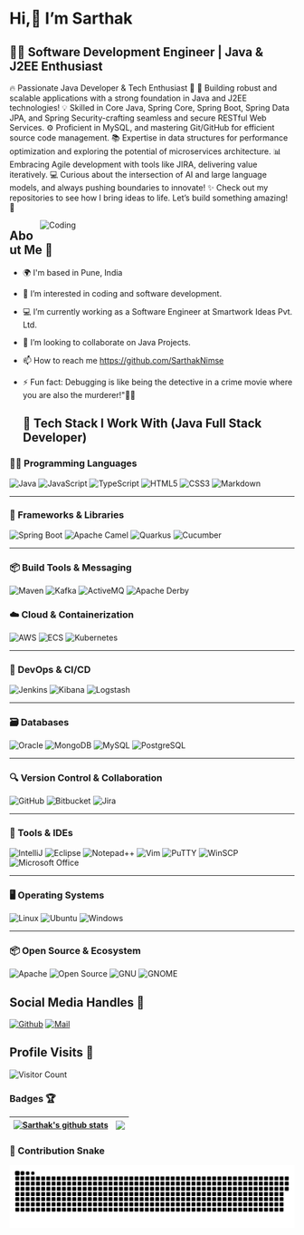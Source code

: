 # Hi,👋 I’m Sarthak

## 👨‍💻 Software Development Engineer | Java & J2EE Enthusiast

🔥 Passionate Java Developer & Tech Enthusiast 🌟
🚀 Building robust and scalable applications with a strong foundation in Java and J2EE technologies!
💡 Skilled in Core Java, Spring Core, Spring Boot, Spring Data JPA, and Spring Security-crafting seamless and secure RESTful Web Services.
⚙️ Proficient in MySQL, and mastering Git/GitHub for efficient source code management.
📚 Expertise in data structures for performance optimization and exploring the potential of microservices architecture.
📊 Embracing Agile development with tools like JIRA, delivering value iteratively.
💻 Curious about the intersection of AI and large language models, and always pushing boundaries to innovate!
✨ Check out my repositories to see how I bring ideas to life. Let’s build something amazing! 🌟



<img align="right" alt="Coding" width="450" src="https://cdn.dribbble.com/users/1162077/screenshots/3848914/programmer.gif">

## About Me 👋
- 🌍 I'm based in Pune, India
- 👀 I’m interested in coding and software development.
- 💻 I’m currently working as a Software Engineer at Smartwork Ideas Pvt. Ltd. 
- 💞️ I’m looking to collaborate on Java Projects.
- 📫 How to reach me https://github.com/SarthakNimse
- ⚡ Fun fact: Debugging is like being the detective
 in a crime movie where you are also the murderer!"🕵️‍♂️ 


  ## 🚀 Tech Stack I Work With (Java Full Stack Developer)
### 🧑‍💻 Programming Languages
<p>
  <img height="50" src="https://www.vectorlogo.zone/logos/java/java-horizontal.svg" alt="Java"/>
  <img height="50" src="https://www.vectorlogo.zone/logos/javascript/javascript-ar21.svg" alt="JavaScript"/>
  <img height="50" src="https://www.vectorlogo.zone/logos/typescriptlang/typescriptlang-ar21.svg" alt="TypeScript"/>
  <img height="50" src="https://www.vectorlogo.zone/logos/w3_html5/w3_html5-ar21.svg" alt="HTML5"/>
  <img height="50" src="https://www.vectorlogo.zone/logos/w3_css/w3_css-ar21.svg" alt="CSS3"/>
  <img height="40" src="https://img.icons8.com/ios-filled/50/markdown.png" alt="Markdown"/>
</p>

---

### 🌱 Frameworks & Libraries
<p align="left">
  <img height="40" src="https://www.vectorlogo.zone/logos/springio/springio-ar21.svg" alt="Spring Boot"/>
  <img height="40" src="https://raw.githubusercontent.com/get-icon/geticon/master/icons/apache-camel.svg" alt="Apache Camel"/>
  <img height="40" src="https://raw.githubusercontent.com/get-icon/geticon/master/icons/quarkus.svg" alt="Quarkus"/>
  <img height="40" src="https://www.vectorlogo.zone/logos/cucumberio/cucumberio-ar21.svg" alt="Cucumber"/>
</p>

---

### 📦 Build Tools & Messaging
<p align="left">
  <img height="40" src="https://raw.githubusercontent.com/get-icon/geticon/master/icons/maven.svg" alt="Maven"/>
  <img height="40" src="https://www.vectorlogo.zone/logos/apache_kafka/apache_kafka-ar21.svg" alt="Kafka"/>
  <img height="40" src="https://www.vectorlogo.zone/logos/apache_activemq/apache_activemq-ar21.svg" alt="ActiveMQ"/>
  <img height="40" src="https://raw.githubusercontent.com/get-icon/geticon/master/icons/derby.svg" alt="Apache Derby"/>
</p>


### ☁️ Cloud & Containerization
<p>
  <img height="50" src="https://www.vectorlogo.zone/logos/amazon_aws/amazon_aws-ar21.svg" alt="AWS"/>
  <img height="50" src="https://www.vectorlogo.zone/logos/amazon_elasticcontainer/amazon_elasticcontainer-ar21.svg" alt="ECS"/>
  <img height="50" src="https://www.vectorlogo.zone/logos/kubernetes/kubernetes-ar21.svg" alt="Kubernetes"/>
</p>

---

### 🔧 DevOps & CI/CD
<p>
  <img height="50" src="https://www.vectorlogo.zone/logos/jenkins/jenkins-icon.svg" alt="Jenkins"/>
  <img height="50" src="https://www.vectorlogo.zone/logos/elasticco_kibana/elasticco_kibana-ar21.svg" alt="Kibana"/>
  <img height="50" src="https://www.vectorlogo.zone/logos/elasticco_logstash/elasticco_logstash-ar21.svg" alt="Logstash"/>
</p>

---

### 🗃️ Databases
<p>
  <img height="50" src="https://www.vectorlogo.zone/logos/oracle/oracle-ar21.svg" alt="Oracle"/>
  <img height="50" src="https://www.vectorlogo.zone/logos/mongodb/mongodb-ar21.svg" alt="MongoDB"/>
  <img height="45" src="https://www.vectorlogo.zone/logos/mysql/mysql-horizontal.svg" alt="MySQL"/>
  <img height="50" src="https://www.vectorlogo.zone/logos/postgresql/postgresql-ar21.svg" alt="PostgreSQL"/>
</p>

---

### 🔍 Version Control & Collaboration
<p>
  <img height="50" src="https://www.vectorlogo.zone/logos/github/github-ar21.svg" alt="GitHub"/>
  <img height="50" src="https://www.vectorlogo.zone/logos/bitbucket/bitbucket-ar21.svg" alt="Bitbucket"/>
  <img height="50" src="https://www.vectorlogo.zone/logos/atlassian_jira/atlassian_jira-ar21.svg" alt="Jira"/>
</p>

---

### 🧰 Tools & IDEs
<p>
  <img height="50" src="https://img.icons8.com/color/344/intellij-idea.png" alt="IntelliJ"/>
  <img height="40" src="https://github.com/get-icon/geticon/blob/master/icons/eclipse-logo.svg?raw=true" alt="Eclipse"/>
  <img height="50" src="https://img.icons8.com/color/344/notepad-plus-plus.png" alt="Notepad++"/>
  <img height="50" src="https://www.vectorlogo.zone/logos/vim/vim-ar21.svg" alt="Vim"/>
  <img height="50" src="https://upload.wikimedia.org/wikipedia/commons/b/b6/PuTTY_icon_128px.png" alt="PuTTY"/>
  <img height="50" src="https://upload.wikimedia.org/wikipedia/commons/d/de/WinSCP_Logo.png" alt="WinSCP"/>
  <img height="45" src="https://github.com/get-icon/geticon/blob/master/icons/microsoft-office.svg?raw=true" alt="Microsoft Office"/>
</p>

---

### 🖥️ Operating Systems
<p>
  <img height="50" src="https://www.vectorlogo.zone/logos/linux/linux-ar21.svg" alt="Linux"/>
  <img height="50" src="https://www.vectorlogo.zone/logos/ubuntu/ubuntu-ar21.svg" alt="Ubuntu"/>
  <img height="50" src="https://github.com/get-icon/geticon/blob/master/icons/microsoft-windows.svg?raw=true" alt="Windows"/>
</p>

---

### 📦 Open Source & Ecosystem
<p>
  <img height="50" src="https://www.vectorlogo.zone/logos/apache/apache-official.svg" alt="Apache"/>
  <img height="50" src="https://www.vectorlogo.zone/logos/opensource/opensource-ar21.svg" alt="Open Source"/>
  <img height="50" src="https://www.vectorlogo.zone/logos/gnu/gnu-ar21.svg" alt="GNU"/>
  <img height="50" src="https://www.vectorlogo.zone/logos/gnome/gnome-ar21.svg" alt="GNOME"/>
</p>




## Social Media Handles 🐙
[![Github](https://img.shields.io/github/followers/SarthakNimse?label=Follow&style=social)](https://github.com/SarthakNimse)
[![Mail](https://img.shields.io/badge/sarthaknimse1999@gmail.com-gray?style=flat-square&logo=gmail&logoColor=red&link=)](mailto:sarthaknimse1999@gmail.com)

## Profile Visits 👀
![Visitor Count](https://profile-counter.glitch.me/{SarthakNimse}/count.svg)

### Badges 🏆
| <a href="https://github.com/SarthakNimse/SarthakNimse"><img align="center" src="https://github-readme-stats.vercel.app/api?username=SarthakNimse&show_icons=true&theme=buefy&hide_border=true&count_private=true" alt="Sarthak's github stats" /></a> | <a href="https://github.com/SarthakNimse/SarthakNimse"><img align="center" src="https://github-readme-stats.vercel.app/api/top-langs/?username=SarthakNimse&layout=compact&theme=buefy&hide_border=true&langs_count=8" /></a> |
| ------------- | ------------- |


### 🐍 Contribution Snake

<picture>
  <source media="(prefers-color-scheme: dark)" srcset="https://github.com/SarthakNimse/sarthaknimse/blob/main/github-contribution-grid-snake-dark.svg" />
  <source media="(prefers-color-scheme: light)" srcset="https://github.com/SarthakNimse/sarthaknimse/blob/main/github-contribution-grid-snake.svg" />
  <img alt="github contribution grid snake animation" src="https://github.com/SarthakNimse/sarthaknimse/blob/main/github-contribution-grid-snake.svg" />
</picture>


